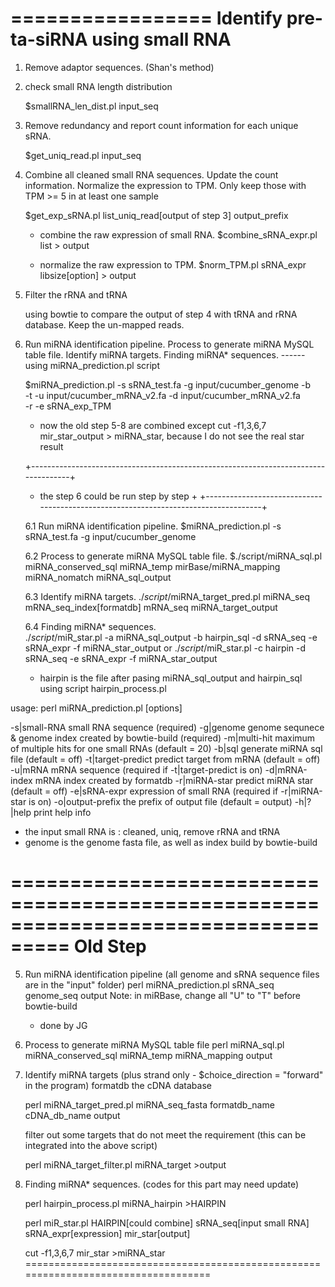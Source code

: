 
=================
Identify pre-ta-siRNA using small RNA
=================





1. Remove adaptor sequences. (Shan's method)

2. check small RNA length distribution
   
   $smallRNA_len_dist.pl input_seq

3. Remove redundancy and report count information for each unique sRNA. 

   $get_uniq_read.pl input_seq

4. Combine all cleaned small RNA sequences. Update the count information. 
   Normalize the expression to TPM. Only keep those with TPM >= 5 in at least one sample

   $get_exp_sRNA.pl list_uniq_read[output of step 3] output_prefix

   * combine the raw expression of small RNA.
   $combine_sRNA_expr.pl list > output

   * normalize the raw expression to TPM.
   $norm_TPM.pl sRNA_expr libsize[option] > output

5. Filter the rRNA and tRNA

   using bowtie to compare the output of step 4 with tRNA and rRNA database.
   Keep the un-mapped reads.

6. Run miRNA identification pipeline.
   Process to generate miRNA MySQL table file.
   Identify miRNA targets.
   Finding miRNA* sequences.
   ------ using miRNA_prediction.pl script

   $miRNA_prediction.pl -s sRNA_test.fa -g input/cucumber_genome -b \
                        -t -u input/cucumber_mRNA_v2.fa -d input/cucumber_mRNA_v2.fa \
                        -r -e sRNA_exp_TPM

   * now the old step 5-8 are combined except cut -f1,3,6,7 mir_star_output > miRNA_star,
   because I do not see the real star result

   +------------------------------------------------------------------------------------+
   + the step 6 could be run step by step						+
   +------------------------------------------------------------------------------------+

   6.1 Run miRNA identification pipeline.
   $miRNA_prediction.pl -s sRNA_test.fa -g input/cucumber_genome
   
   6.2 Process to generate miRNA MySQL table file.
   $./script/miRNA_sql.pl miRNA_conserved_sql miRNA_temp mirBase/miRNA_mapping miRNA_nomatch miRNA_sql_output

   6.3 Identify miRNA targets.
   $./script/$miRNA_target_pred.pl miRNA_seq mRNA_seq_index[formatdb] mRNA_seq miRNA_target_output
 
   6.4 Finding miRNA* sequences.   
   $./script/$miR_star.pl -a miRNA_sql_output -b hairpin_sql -d sRNA_seq -e sRNA_expr -f miRNA_star_output
   or
   $./script/$miR_star.pl -c hairpin -d sRNA_seq -e sRNA_expr -f miRNA_star_output

   * hairpin is the file after pasing miRNA_sql_output and hairpin_sql using script hairpin_process.pl


usage: perl miRNA_prediction.pl  [options]

  -s|small-RNA          small RNA sequence (required)
  -g|genome             genome sequnece & genome index created by bowtie-build (required)
  -m|multi-hit          maximum of multiple hits for one small RNAs (default = 20)
  -b|sql                generate miRNA sql file (default = off)
  -t|target-predict     predict target from mRNA (default = off)
  -u|mRNA               mRNA sequence (required if -t|target-predict is on)
  -d|mRNA-index         mRNA index created by formatdb
  -r|miRNA-star         predict miRNA star (default = off)
  -e|sRNA-expr          expression of small RNA (required if -r|miRNA-star is on)
  -o|output-prefix      the prefix of output file (default = output)
  -h|?|help             print help info

* the input small RNA is : cleaned, uniq, remove rRNA and tRNA
* genome is the genome fasta file, as well as index build by bowtie-build

    
===================================================================================
Old Step
===================================================================================
5. Run miRNA identification pipeline (all genome and sRNA sequence files are 
   in the "input" folder)
   perl miRNA_prediction.pl sRNA_seq genome_seq output
   Note: in miRBase, change all "U" to "T" before bowtie-build

   * done by JG

6. Process to generate miRNA MySQL table file
   perl miRNA_sql.pl miRNA_conserved_sql miRNA_temp miRNA_mapping output

7. Identify miRNA targets (plus strand only - $choice_direction = "forward" 
   in the program)
   formatdb the cDNA database

   perl miRNA_target_pred.pl miRNA_seq_fasta formatdb_name cDNA_db_name output

   filter out some targets that do not meet the requirement (this can be integrated 
   into the above script)

   perl miRNA_target_filter.pl miRNA_target >output

8. Finding miRNA* sequences. (codes for this part may need update)

   perl hairpin_process.pl miRNA_hairpin >HAIRPIN

   perl miR_star.pl HAIRPIN[could combine] sRNA_seq[input small RNA] sRNA_expr[expression] mir_star[output]

   cut -f1,3,6,7 mir_star >miRNA_star
===================================================================================
